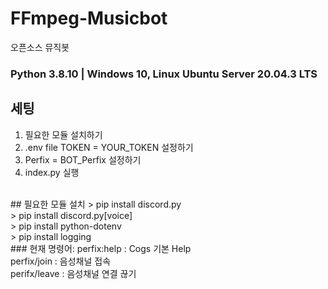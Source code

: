 # FFmpeg-Musicbot
오픈소스 뮤직봇 </br>

### Python 3.8.10 | Windows 10, Linux Ubuntu Server 20.04.3 LTS
## 세팅
1. 필요한 모듈 설치하기 </br>
2. .env file TOKEN = YOUR_TOKEN 설정하기 </br>
3. Perfix = BOT_Perfix 설정하기 </br>
4. index.py 실행 </br>
</br>
## 필요한 모듈 설치
> pip install discord.py </br>
> pip install discord.py[voice] </br>
> pip install python-dotenv </br>
> pip install logging </br>
### 현재 명령어:
perfix:help : Cogs 기본 Help </br>
perfix/join : 음성채널 접속 </br>
perifx/leave : 음성채널 연결 끊기 </br>
